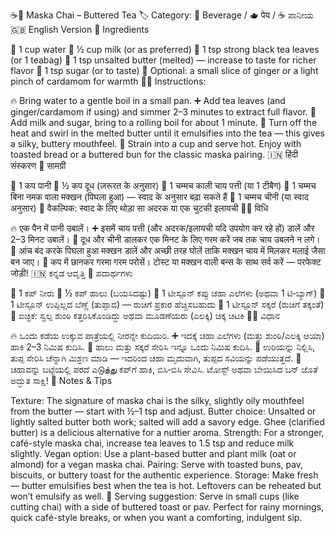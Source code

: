 ☕🧈 Maska Chai – Buttered Tea
🏷️ Category: 🍵 Beverage / 🫖 पेय / ☕ ಪಾನೀಯ
🇬🇧 English Version
🧂 Ingredients

🥄 1 cup water
🥛 ½ cup milk (or as preferred)
🍃 1 tsp strong black tea leaves (or 1 teabag)
🧈 1 tsp unsalted butter (melted) — increase to taste for richer flavor
🍯 1 tsp sugar (or to taste)
🌿 Optional: a small slice of ginger or a light pinch of cardamom for warmth
👩‍🍳 Instructions:

🔥 Bring water to a gentle boil in a small pan.
➕ Add tea leaves (and ginger/cardamom if using) and simmer 2–3 minutes to extract full flavor.
🥛 Add milk and sugar, bring to a rolling boil for about 1 minute.
🧈 Turn off the heat and swirl in the melted butter until it emulsifies into the tea — this gives a silky, buttery mouthfeel.
🍵 Strain into a cup and serve hot. Enjoy with toasted bread or a buttered bun for the classic maska pairing.
🇮🇳 हिंदी संस्करण
🧂 सामग्री

🥄 1 कप पानी
🥛 ½ कप दूध (ज़रूरत के अनुसार)
🍃 1 चम्मच काली चाय पत्ती (या 1 टीबैग)
🧈 1 चम्मच बिना नमक वाला मक्खन (पिघला हुआ) — स्वाद के अनुसार बढ़ा सकते हैं
🍯 1 चम्मच चीनी (या स्वाद अनुसार)
🌿 वैकल्पिक: स्वाद के लिए थोड़ा सा अदरक या एक चुटकी इलायची
👩‍🍳 विधि

🔥 एक पैन में पानी उबालें।
➕ इसमें चाय पत्ती (और अदरक/इलायची यदि उपयोग कर रहे हों) डालें और 2–3 मिनट उबालें।
🥛 दूध और चीनी डालकर एक मिनट के लिए गरम करें जब तक चाय उबलने न लगे।
🧈 आंच बंद करके पिघला हुआ मक्खन डालें और अच्छी तरह घोलें ताकि मक्खन चाय में मिलकर मलाई जैसा बन जाए।
🍵 कप में छानकर गरमा गरम परोसें। टोस्ट या मक्खन वाली बन्स के साथ सर्व करें — परफेक्ट जोड़ी!
🇮🇳 ಕನ್ನಡ ಆವೃತ್ತಿ
🧂 ಪದಾರ್ಥಗಳು

🥄 1 ಕಪ್ ನೀರು
🥛 ½ ಕಪ್ ಹಾಲು (ಬಯಸಿದಷ್ಟು)
🍃 1 ಟೀಸ್ಪೂನ್ ಕಪ್ಪು ಚಹಾ ಎಲೆಗಳು (ಅಥವಾ 1 ಟಿ‑ಬ್ಯಾಗ್)
🧈 1 ಟೀಸ್ಪೂನ್ ಉಪ್ಪಿಲ್ಲದ ಬೆಣ್ಣೆ (ತುಪ್ಪಾದ) — ರುಚಿಗೆ ಪ್ರಕಾರ ಹೆಚ್ಚಿಸಬಹುದು
🍯 1 ಟೀಸ್ಪೂನ್ ಸಕ್ಕರೆ (ರುಚಿಗೆ ತಕ್ಕಂತೆ)
🌿 ಐಚ್ಛಿಕ: ಸ್ವಲ್ಪ ಶುಂಠಿ ಕತ್ತರಿಸಿಕೊಂಡಿದ್ದು ಅಥವಾ ಮೂಡಣೆಯರು (ಎಲಕ್ಕಿ) ಚಿಕ್ಕ ಚಿಟಕಿ
👩‍🍳 ವಿಧಾನ

🔥 ಒಂದು ಕಡೆಯ ಉಕ್ಕುವ ಪಾತ್ರೆಯಲ್ಲಿ ನೀರನ್ನೇ ಕುದಿಯಿರಿ.
➕ ಇದಕ್ಕೆ ಚಹಾ ಎಲೆಗಳು (ಮತ್ತು ಶುಂಠಿ/ಎಲಕ್ಕಿ ಆಯಾ) ಹಾಕಿ 2–3 ನಿಮಿಷ ಕುದಿಸಿ.
🥛 ಹಾಲು ಮತ್ತು ಸಕ್ಕರೆ ಸೇರಿಸಿ ಇನ್ನೂ ಒಂದು ನಿಮಿಷ ಕುದಿಸಿ.
🧈 ಉರಿಯನ್ನು ನಿಲ್ಲಿಸಿ, ತುಪ್ಪ ಸೇರಿಸಿ ಚೆನ್ನಾಗಿ ಮಿಶ್ರಣ ಮಾಡಿ — ಇದರಿಂದ ಚಹಾ ಮೃದುವಾಗಿ, ತುಪ್ಪದ ಸವಿಯನ್ನು ಪಡೆಯುತ್ತದೆ.
🍵 ಚಹಾವನ್ನು ಬಟ್ಟೆಯಲ್ಲಿ ಪರದೆ ಎடுத்து ಕಪ್‌ಗೆ ಹಾಕಿ, ಬಿಸಿ‑ಬಿಸಿ ಸೇವಿಸಿ. ಟೋಸ್ಟ್ ಅಥವಾ ಬೇಯಿಸಿದ ಬನ್ ಜೊತೆ ಅದ್ಭುತ ಸಾಕ್ಷಿ!
🌸 Notes & Tips

Texture: The signature of maska chai is the silky, slightly oily mouthfeel from the butter — start with ½–1 tsp and adjust.
Butter choice: Unsalted or lightly salted butter both work; salted will add a savory edge. Ghee (clarified butter) is a delicious alternative for a nuttier aroma.
Strength: For a stronger, café-style maska chai, increase tea leaves to 1.5 tsp and reduce milk slightly.
Vegan option: Use a plant-based butter and plant milk (oat or almond) for a vegan maska chai.
Pairing: Serve with toasted buns, pav, biscuits, or buttery toast for the authentic experience.
Storage: Make fresh — butter emulsifies best when the tea is hot. Leftovers can be reheated but won’t emulsify as well.
🎯 Serving suggestion: Serve in small cups (like cutting chai) with a side of buttered toast or pav. Perfect for rainy mornings, quick café-style breaks, or when you want a comforting, indulgent sip.
